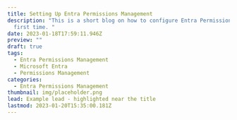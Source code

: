 ```yaml
---
title: Setting Up Entra Permissions Management
description: "This is a short blog on how to configure Entra Permissions Management for the
  first time. "
date: 2023-01-18T17:59:11.946Z
preview: ""
draft: true
tags:
  - Entra Permissions Management
  - Microsoft Entra
  - Permissions Management
categories:
  - Entra Permissions Management
thumbnail: img/placeholder.png
lead: Example lead - highlighted near the title
lastmod: 2023-01-20T15:35:00.181Z
---
```

